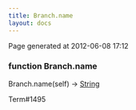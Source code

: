 ```yaml
---
title: Branch.name
layout: docs
---
```


<div class="bottom_right_note">Page generated at 2012-06-08 17:12</div>
<h3><span class="minor">function</span> Branch.name</h3>

Branch.name(self) -> <a href="/docs/String.html">String</a>
<p></p>

<p><span class="extra_minor">Term#1495</span></p>
